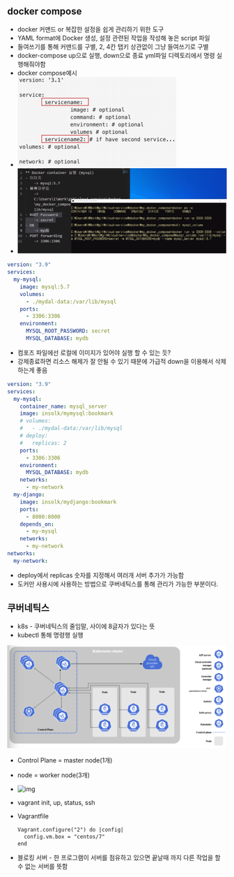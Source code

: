 ## docker compose

- docker 커맨드 or 복잡한 설정을 쉽게 관리하기 위한 도구
- YAML format에 Docker 생성, 설정 관련된 작업을 작성해 놓은 script 파일
- 들여쓰기를 통해 커맨드를 구별, 2, 4칸 탭키 상관없이 그냥 들여쓰기로 구별
- docker-compose up으로 실행, down으로 종료 yml파일 디렉토리에서 명령 실행해줘야함
- docker compose예시
- ![image-20210215094347338](img.assets/image-20210215094347338.png)
- ![image-20210215103249769](img.assets/image-20210215103249769.png)

```yaml
version: "3.9"
services:
  my-mysql:
    image: mysql:5.7
    volumes:
      - ./mydal-data:/var/lib/mysql
    ports:
      - 3306:3306
    environment:
      MYSQL_ROOT_PASSWORD: secret
      MYSQL_DATABASE: mydb
```

- 컴포즈 파일에선 로컬에 이미지가 있어야 실행 할 수 있는 듯?
- 강제종료하면 리소스 해제가 잘 안될 수 있기 때문에 가급적 down을 이용해서 삭제하는게 좋음

```yaml
version: "3.9"
services:
  my-mysql:
    container_name: mysql_server
    image: insolk/mymysql:bookmark
    # volumes:
    #   - ./mydal-data:/var/lib/mysql
    # deploy:
    #   replicas: 2
    ports:
      - 3306:3306
    environment:
      MYSQL_DATABASE: mydb
    networks:
      - my-network
  my-django:
    image: insolk/mydjango:bookmark
    ports:
      - 8000:8000
    depends_on:
      - my-mysql
    networks:
      - my-network
networks: 
  my-network:
```

- deploy에서 replicas 숫자를 지정해서 여러개 서버 추가가 가능함
- 도커만 사용시에 사용하는 방법으로 쿠버네틱스를 통해 관리가 가능한 부분이다.

## 쿠버네틱스

- k8s - 쿠버네틱스의 줄임말, 사이에 8글자가 있다는 뜻
- kubectl 통해 명령행 실행

![img](img.assets/img.png)

- Control Plane = master node(1개)

- node = worker node(3개)
- ![img](https://blog.kakaocdn.net/dn/bzXPvy/btqW8GSR1la/jH0h7nPq8i2NZZVPxjaB3k/img.png)

- vagrant init, up, status, ssh

- Vagrantfile

  ```
  Vagrant.configure("2") do |config|
    config.vm.box = "centos/7"
  end
  ```

  

- 블로킹 서버 - 한 프로그램이 서버를 점유하고 있으면 끝날때 까지 다른 작업을 할 수 없는 서버를 뜻함